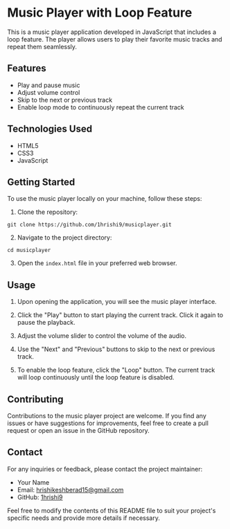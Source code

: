 # Music Player with Loop Feature

This is a music player application developed in JavaScript that includes a loop feature. The player allows users to play their favorite music tracks and repeat them seamlessly.

## Features

- Play and pause music
- Adjust volume control
- Skip to the next or previous track
- Enable loop mode to continuously repeat the current track

## Technologies Used

- HTML5
- CSS3
- JavaScript

## Getting Started

To use the music player locally on your machine, follow these steps:

1. Clone the repository:

```
git clone https://github.com/1hrishi9/musicplayer.git
```

2. Navigate to the project directory:

```
cd musicplayer
```

3. Open the `index.html` file in your preferred web browser.

## Usage

1. Upon opening the application, you will see the music player interface.

2. Click the "Play" button to start playing the current track. Click it again to pause the playback.

3. Adjust the volume slider to control the volume of the audio.

4. Use the "Next" and "Previous" buttons to skip to the next or previous track.

5. To enable the loop feature, click the "Loop" button. The current track will loop continuously until the loop feature is disabled.

## Contributing

Contributions to the music player project are welcome. If you find any issues or have suggestions for improvements, feel free to create a pull request or open an issue in the GitHub repository.


## Contact

For any inquiries or feedback, please contact the project maintainer:

- Your Name
- Email: hrishikeshberad15@gmail.com
- GitHub: [1hrishi9](https://github.com/1hrishi9)

Feel free to modify the contents of this README file to suit your project's specific needs and provide more details if necessary.
